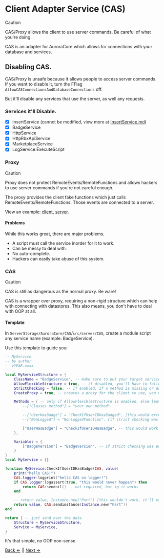 # Client Adapter Service (CAS)
> [!CAUTION]
> CAS/Proxy allows the client to use server commands. Be careful of what you're doing.

CAS is an adapter for AuroraCore which allows for connections with your database and services.

## Disabling CAS.
CAS/Proxy is unsafe because it allows people to access server commands. If you want to disable it, turn the FFlag `AllowCASConnectionsAndDatabaseConnections` off.

But it'll disable any services that use the server, as well any requests.

### Services it'll Disable.
- [x] InsertService (cannot be modified, view more at [InsertService.md](/docs/Utils/InsertService.md))
- [x] BadgeService
- [x] HttpService
- [x] HttpRbxApiService
- [x] MarketplaceService
- [x] LogService:ExecuteScript

### Proxy
> [!CAUTION]
> Proxy does not protect RemoteEvents/RemoteFunctions and allows hackers to use server commands if you're not careful enough.

The proxy provides the client fake functions which just calls RemoteEvents/RemoteFunctions.
Those events are connected to a server.

View an example: [client](/src/main/Services/InsertService.luau), [server](/src/server/Services/InsertService.luau).

#### Problems
While this works great, there are major problems.
* A script must call the service inorder for it to work.
* Can be messy to deal with.
* No auto-complete.
* Hackers can easily take abuse of this system.

### CAS
> [!CAUTION]
> CAS is still as dangerous as the normal proxy. Be ware!

CAS is a wrapper over proxy, requiring a non-rigid structure which can help with connecting with datastores. This also means, you don't have to deal with OOP at all.

#### Template
In `ServerStorage/AuroraCore/CAS`/`src/server/CAS`, create a module script any service name (example: BadgeService).

Use this template to guide you:
```Lua
-- MyService
-- by author
-- vYEAR.xxxx

local MyServiceStructure = {
    ClassName = "BadgeService", -- make sure to put your target service here
    AllowFlexibleStructure = true, -- if disabled, you'll have to follow the class structure. if enabled, you'll have to define your methods and variables.
    StrictChecking = false, -- if enabled, if a method is missing or doesn't exist in the class, it'll throw an error. it's recommend you enable this
    CreateProxy = true, -- creates a proxy for the client to use, you most likely want this on

    Methods = { -- only if AllowFlexibleStructure is enabled, else leave it empty
        --["Classes method"] = "your own method"

        --["UserHasBadge"] = "CheckIfUserIDHasBadged", [this would error since it never existed]
        --["NonLogged"] = "NonLoggedFunction", [if strict checking was enabled, this would've been flagged]

        ["UserHasBadge"] = "CheckIfUserIDHasBadge", -- this would work because it exists!
    },

    Variables = {
        ["BadgeVersion"] = "BadgeVersion", -- if strict checking was enabled, this would've been flagged
    }
}
local MyService = {}

function MyService:CheckIfUserIDHasBadge(CAS, value)
    print("hello CAS!")
    CAS.logger:logprint("hello CAS on logger!")
    if CAS.logger:logassert(true, "this would never happen") then
        return CAS:sendnil() -- not required, but ig it works
    end

    -- return value, Instance.new("Part") [this wouldn't work, it'll error]
    return value, CAS:sendinstance(Instance.new("Part"))
end

return { -- just send over the data
    Structure = MyServiceStructure,
    Service = MyService,
}
```

It's that simple, no OOP non-sense.

[Back <-](/docs/README.md) || [Next ->](/docs/Utils/InsertService.md)